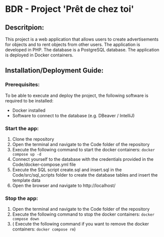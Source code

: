 # BDR - Project 'Prêt de chez toi'

## Descritpion:

This project is a web application that allows users to create advertisements for objects and to rent objects from other
users. The application is developed in PHP. The database is a PostgreSQL database. The application is deployed in Docker
containers.

## Installation/Deployment Guide:

### Prerequisites:

To be able to execute and deploy the project, the following software is required to be installed:

- Docker installed
- Software to connect to the database (e.g. DBeaver / IntelliJ)

### Start the app:

1. Clone the repository
2. Open the terminal and navigate to the Code folder of the repository
3. Execute the following command to start the docker containers: `docker compose up -d`
4. Connect yourself to the database with the credentials provided in the Code/docker-compose.yml file
5. Execute the SQL script create.sql and insert.sql in the Code/src/sql_scripts folder to create the database tables and
   insert the template data
6. Open the browser and navigate to http://localhost/

### Stop the app:

1. Open the terminal and navigate to the Code folder of the repository
2. Execute the following command to stop the docker containers: `docker compose down`
3. ( Execute the following command if you want to remove the docker containers: `docker compose rm`)

